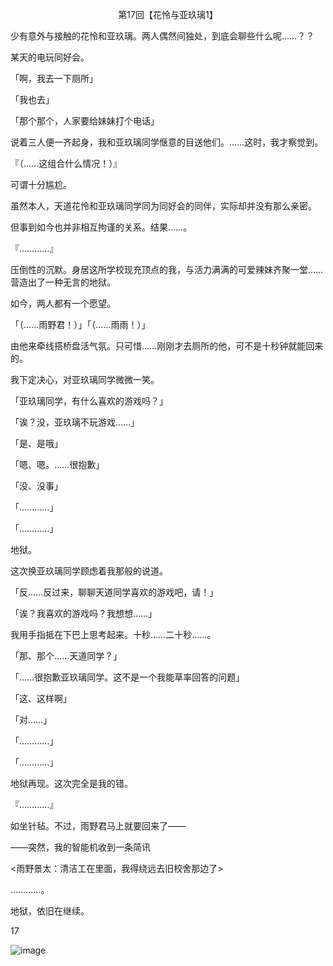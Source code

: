 <p align="center">第17回【花怜与亚玖璃1】</p>

少有意外与接触的花怜和亚玖璃。两人偶然间独处，到底会聊些什么呢……？？

某天的电玩同好会。

「啊，我去一下厕所」

「我也去」

「那个那个，人家要给妹妹打个电话」

说着三人便一齐起身，我和亚玖璃同学惬意的目送他们。……这时，我才察觉到。

『（……这组合什么情况！）』

可谓十分尴尬。

虽然本人，天道花怜和亚玖璃同学同为同好会的同伴，实际却并没有那么亲密。

但事到如今也并非相互拘谨的关系。结果……。

『…………』

压倒性的沉默。身居这所学校现充顶点的我，与活力满满的可爱辣妹齐聚一堂……营造出了一种无言的地狱。

如今，两人都有一个愿望。

「（……雨野君！）」「（……雨雨！）」

由他来牵线搭桥盘活气氛。只可惜……刚刚才去厕所的他，可不是十秒钟就能回来的。

我下定决心，对亚玖璃同学微微一笑。

「亚玖璃同学，有什么喜欢的游戏吗？」

「诶？没，亚玖璃不玩游戏……」

「是、是哦」

「嗯、嗯。……很抱歉」

「没、没事」

「…………」

「…………」

地狱。

这次换亚玖璃同学顾虑着我那般的说道。

「反……反过来，聊聊天道同学喜欢的游戏吧，请！」

「诶？我喜欢的游戏吗？我想想……」

我用手指抵在下巴上思考起来。十秒……二十秒……。

「那、那个……天道同学？」

「……很抱歉亚玖璃同学。这不是一个我能草率回答的问题」

「这、这样啊」

「对……」

「…………」

「…………」

地狱再现。这次完全是我的错。

『…………』

如坐针毡。不过，雨野君马上就要回来了——

——突然，我的智能机收到一条简讯

<雨野景太：清洁工在里面，我得绕远去旧校舍那边了>

…………。

地狱，依旧在继续。

17

![image](http://pic.wenku8.com/pictures/2/2082/107158/133300.jpg)


